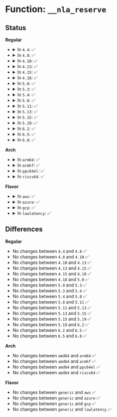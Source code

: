 # Function: <code>__nla_reserve</code>

## Status
<b>Regular</b>
<ul>
<li>
<details>
<summary>In <code>4.4</code>: ✅</summary>

```c
struct nlattr *__nla_reserve(struct sk_buff *skb, int attrtype, int attrlen);
```

**Collision:** Unique Global

**Inline:** No

**Transformation:** False

**Instances:**

```
In lib/nlattr.c (ffffffff814159f0)
Location: lib/nlattr.c:343
Inline: False
Direct callers:
  - lib/nlattr.c:nla_reserve
  - lib/nlattr.c:__nla_put
```
**Symbols:**

```
ffffffff814159f0-ffffffff81415a3d: __nla_reserve (STB_GLOBAL)
```
</details>
</li>
<li>
<details>
<summary>In <code>4.8</code>: ✅</summary>

```c
struct nlattr *__nla_reserve(struct sk_buff *skb, int attrtype, int attrlen);
```

**Collision:** Unique Global

**Inline:** No

**Transformation:** False

**Instances:**

```
In lib/nlattr.c (ffffffff8145d740)
Location: lib/nlattr.c:343
Inline: False
Direct callers:
  - lib/nlattr.c:nla_put_64bit
  - lib/nlattr.c:__nla_put
  - lib/nlattr.c:nla_reserve_64bit
```
**Symbols:**

```
ffffffff8145d740-ffffffff8145d78d: __nla_reserve (STB_GLOBAL)
```
</details>
</li>
<li>
<details>
<summary>In <code>4.10</code>: ✅</summary>

```c
struct nlattr *__nla_reserve(struct sk_buff *skb, int attrtype, int attrlen);
```

**Collision:** Unique Global

**Inline:** No

**Transformation:** False

**Instances:**

```
In lib/nlattr.c (ffffffff8147c200)
Location: lib/nlattr.c:343
Inline: False
Direct callers:
  - lib/nlattr.c:nla_put_64bit
  - lib/nlattr.c:__nla_put
  - lib/nlattr.c:nla_reserve_64bit
```
**Symbols:**

```
ffffffff8147c200-ffffffff8147c24d: __nla_reserve (STB_GLOBAL)
```
</details>
</li>
<li>
<details>
<summary>In <code>4.13</code>: ✅</summary>

```c
struct nlattr *__nla_reserve(struct sk_buff *skb, int attrtype, int attrlen);
```

**Collision:** Unique Global

**Inline:** No

**Transformation:** False

**Instances:**

```
In lib/nlattr.c (ffffffff81485520)
Location: lib/nlattr.c:351
Inline: False
Direct callers:
  - lib/nlattr.c:__nla_put_64bit
  - lib/nlattr.c:__nla_put
  - lib/nlattr.c:nla_reserve_64bit
```
**Symbols:**

```
ffffffff81485520-ffffffff8148556d: __nla_reserve (STB_GLOBAL)
```
</details>
</li>
<li>
<details>
<summary>In <code>4.15</code>: ✅</summary>

```c
struct nlattr *__nla_reserve(struct sk_buff *skb, int attrtype, int attrlen);
```

**Collision:** Unique Global

**Inline:** No

**Transformation:** False

**Instances:**

```
In lib/nlattr.c (ffffffff814c16b0)
Location: lib/nlattr.c:429
Inline: False
Direct callers:
  - lib/nlattr.c:__nla_put_64bit
  - lib/nlattr.c:__nla_put
  - lib/nlattr.c:nla_reserve_64bit
```
**Symbols:**

```
ffffffff814c16b0-ffffffff814c16fd: __nla_reserve (STB_GLOBAL)
```
</details>
</li>
<li>
<details>
<summary>In <code>4.18</code>: ✅</summary>

```c
struct nlattr *__nla_reserve(struct sk_buff *skb, int attrtype, int attrlen);
```

**Collision:** Unique Global

**Inline:** No

**Transformation:** False

**Instances:**

```
In lib/nlattr.c (ffffffff814f23e0)
Location: lib/nlattr.c:429
Inline: False
Direct callers:
  - lib/nlattr.c:__nla_put_64bit
  - lib/nlattr.c:__nla_put
  - lib/nlattr.c:nla_reserve_64bit
  - lib/nlattr.c:nla_reserve
```
**Symbols:**

```
ffffffff814f23e0-ffffffff814f242d: __nla_reserve (STB_GLOBAL)
```
</details>
</li>
<li>
<details>
<summary>In <code>5.0</code>: ✅</summary>

```c
struct nlattr *__nla_reserve(struct sk_buff *skb, int attrtype, int attrlen);
```

**Collision:** Unique Global

**Inline:** No

**Transformation:** False

**Instances:**

```
In lib/nlattr.c (ffffffff81506120)
Location: lib/nlattr.c:604
Inline: False
Direct callers:
  - lib/nlattr.c:__nla_put_64bit
  - lib/nlattr.c:__nla_put
  - lib/nlattr.c:nla_reserve_64bit
  - lib/nlattr.c:nla_reserve
```
**Symbols:**

```
ffffffff81506120-ffffffff8150616d: __nla_reserve (STB_GLOBAL)
```
</details>
</li>
<li>
<details>
<summary>In <code>5.3</code>: ✅</summary>

```c
struct nlattr *__nla_reserve(struct sk_buff *skb, int attrtype, int attrlen);
```

**Collision:** Unique Global

**Inline:** No

**Transformation:** False

**Instances:**

```
In lib/nlattr.c (ffffffff81534ae0)
Location: lib/nlattr.c:636
Inline: False
Direct callers:
  - lib/nlattr.c:__nla_put_64bit
  - lib/nlattr.c:__nla_put
  - lib/nlattr.c:nla_reserve_64bit
```
**Symbols:**

```
ffffffff81534ae0-ffffffff81534b2d: __nla_reserve (STB_GLOBAL)
```
</details>
</li>
<li>
<details>
<summary>In <code>5.4</code>: ✅</summary>

```c
struct nlattr *__nla_reserve(struct sk_buff *skb, int attrtype, int attrlen);
```

**Collision:** Unique Global

**Inline:** No

**Transformation:** False

**Instances:**

```
In lib/nlattr.c (ffffffff81555910)
Location: lib/nlattr.c:636
Inline: False
Direct callers:
  - lib/nlattr.c:__nla_put_64bit
  - lib/nlattr.c:__nla_put
  - lib/nlattr.c:nla_reserve_64bit
```
**Symbols:**

```
ffffffff81555910-ffffffff8155595d: __nla_reserve (STB_GLOBAL)
```
</details>
</li>
<li>
<details>
<summary>In <code>5.8</code>: ✅</summary>

```c
struct nlattr *__nla_reserve(struct sk_buff *skb, int attrtype, int attrlen);
```

**Collision:** Unique Global

**Inline:** No

**Transformation:** False

**Instances:**

```
In lib/nlattr.c (ffffffff815de690)
Location: lib/nlattr.c:788
Inline: False
Direct callers:
  - lib/nlattr.c:__nla_put_64bit
  - lib/nlattr.c:__nla_put
  - lib/nlattr.c:nla_reserve_64bit
  - lib/nlattr.c:nla_reserve
```
**Symbols:**

```
ffffffff815de690-ffffffff815de6e1: __nla_reserve (STB_GLOBAL)
```
</details>
</li>
<li>
<details>
<summary>In <code>5.11</code>: ✅</summary>

```c
struct nlattr *__nla_reserve(struct sk_buff *skb, int attrtype, int attrlen);
```

**Collision:** Unique Global

**Inline:** No

**Transformation:** False

**Instances:**

```
In lib/nlattr.c (ffffffff815fbd30)
Location: lib/nlattr.c:855
Inline: False
Direct callers:
  - lib/nlattr.c:__nla_put_64bit
  - lib/nlattr.c:__nla_put
  - lib/nlattr.c:nla_reserve_64bit
  - lib/nlattr.c:nla_reserve
```
**Symbols:**

```
ffffffff815fbd30-ffffffff815fbd81: __nla_reserve (STB_GLOBAL)
```
</details>
</li>
<li>
<details>
<summary>In <code>5.13</code>: ✅</summary>

```c
struct nlattr *__nla_reserve(struct sk_buff *skb, int attrtype, int attrlen);
```

**Collision:** Unique Global

**Inline:** No

**Transformation:** False

**Instances:**

```
In lib/nlattr.c (ffffffff815de980)
Location: lib/nlattr.c:855
Inline: False
Direct callers:
  - lib/nlattr.c:__nla_put_64bit
  - lib/nlattr.c:__nla_put
  - lib/nlattr.c:nla_reserve_64bit
  - lib/nlattr.c:nla_reserve
```
**Symbols:**

```
ffffffff815de980-ffffffff815de9cd: __nla_reserve (STB_GLOBAL)
```
</details>
</li>
<li>
<details>
<summary>In <code>5.15</code>: ✅</summary>

```c
struct nlattr *__nla_reserve(struct sk_buff *skb, int attrtype, int attrlen);
```

**Collision:** Unique Global

**Inline:** No

**Transformation:** False

**Instances:**

```
In lib/nlattr.c (ffffffff8164a500)
Location: lib/nlattr.c:855
Inline: False
Direct callers:
  - lib/nlattr.c:__nla_put_64bit
  - lib/nlattr.c:__nla_put
  - lib/nlattr.c:nla_reserve_64bit
  - lib/nlattr.c:nla_reserve
```
**Symbols:**

```
ffffffff8164a500-ffffffff8164a54d: __nla_reserve (STB_GLOBAL)
```
</details>
</li>
<li>
<details>
<summary>In <code>5.19</code>: ✅</summary>

```c
struct nlattr *__nla_reserve(struct sk_buff *skb, int attrtype, int attrlen);
```

**Collision:** Unique Global

**Inline:** No

**Transformation:** False

**Instances:**

```
In lib/nlattr.c (ffffffff81760cc0)
Location: lib/nlattr.c:855
Inline: False
Direct callers:
  - lib/nlattr.c:nla_reserve_64bit
  - lib/nlattr.c:nla_reserve
```
**Symbols:**

```
ffffffff81760cc0-ffffffff81760d17: __nla_reserve (STB_GLOBAL)
```
</details>
</li>
<li>
<details>
<summary>In <code>6.2</code>: ✅</summary>

```c
struct nlattr *__nla_reserve(struct sk_buff *skb, int attrtype, int attrlen);
```

**Collision:** Unique Global

**Inline:** No

**Transformation:** False

**Instances:**

```
In lib/nlattr.c (ffffffff8188f6b0)
Location: lib/nlattr.c:870
Inline: False
Direct callers:
  - lib/nlattr.c:__nla_put_64bit
  - lib/nlattr.c:__nla_put
  - lib/nlattr.c:nla_reserve_64bit
  - lib/nlattr.c:nla_reserve
```
**Symbols:**

```
ffffffff8188f6b0-ffffffff8188f707: __nla_reserve (STB_GLOBAL)
```
</details>
</li>
<li>
<details>
<summary>In <code>6.5</code>: ✅</summary>

```c
struct nlattr *__nla_reserve(struct sk_buff *skb, int attrtype, int attrlen);
```

**Collision:** Unique Global

**Inline:** No

**Transformation:** False

**Instances:**

```
In lib/nlattr.c (ffffffff818d1af0)
Location: lib/nlattr.c:870
Inline: False
Direct callers:
  - lib/nlattr.c:__nla_put_64bit
  - lib/nlattr.c:__nla_put
  - lib/nlattr.c:nla_reserve_64bit
  - lib/nlattr.c:nla_reserve
```
**Symbols:**

```
ffffffff818d1af0-ffffffff818d1b47: __nla_reserve (STB_GLOBAL)
```
</details>
</li>
<li>
<details>
<summary>In <code>6.8</code>: ✅</summary>

```c
struct nlattr *__nla_reserve(struct sk_buff *skb, int attrtype, int attrlen);
```

**Collision:** Unique Global

**Inline:** No

**Transformation:** False

**Instances:**

```
In lib/nlattr.c (ffffffff81923af0)
Location: lib/nlattr.c:902
Inline: False
Direct callers:
  - lib/nlattr.c:__nla_put_64bit
  - lib/nlattr.c:__nla_put
  - lib/nlattr.c:nla_reserve_64bit
  - lib/nlattr.c:nla_reserve
```
**Symbols:**

```
ffffffff81923af0-ffffffff81923b47: __nla_reserve (STB_GLOBAL)
```
</details>
</li>
</ul>
<b>Arch</b>
<ul>
<li>
<details>
<summary>In <code>arm64</code>: ✅</summary>

```c
struct nlattr *__nla_reserve(struct sk_buff *skb, int attrtype, int attrlen);
```

**Collision:** Unique Global

**Inline:** No

**Transformation:** False

**Instances:**

```
In lib/nlattr.c (ffff800010661d88)
Location: lib/nlattr.c:636
Inline: False
Direct callers:
  - lib/nlattr.c:__nla_put_64bit
  - lib/nlattr.c:__nla_put
  - lib/nlattr.c:nla_reserve_64bit
```
**Symbols:**

```
ffff800010661d88-ffff800010661dec: __nla_reserve (STB_GLOBAL)
```
</details>
</li>
<li>
<details>
<summary>In <code>armhf</code>: ✅</summary>

```c
struct nlattr *__nla_reserve(struct sk_buff *skb, int attrtype, int attrlen);
```

**Collision:** Unique Global

**Inline:** No

**Transformation:** False

**Instances:**

```
In lib/nlattr.c (c080ae34)
Location: lib/nlattr.c:636
Inline: False
Direct callers:
  - lib/nlattr.c:__nla_put_64bit
  - lib/nlattr.c:__nla_put
  - lib/nlattr.c:nla_reserve_64bit
```
**Symbols:**

```
c080ae34-c080ae80: __nla_reserve (STB_GLOBAL)
```
</details>
</li>
<li>
<details>
<summary>In <code>ppc64el</code>: ✅</summary>

```c
struct nlattr *__nla_reserve(struct sk_buff *skb, int attrtype, int attrlen);
```

**Collision:** Unique Global

**Inline:** No

**Transformation:** False

**Instances:**

```
In lib/nlattr.c (c000000000815fa0)
Location: lib/nlattr.c:636
Inline: False
Direct callers:
  - lib/nlattr.c:__nla_put_64bit
  - lib/nlattr.c:__nla_put
  - lib/nlattr.c:nla_reserve_64bit
```
**Symbols:**

```
c000000000815fa0-c000000000816028: __nla_reserve (STB_GLOBAL)
```
</details>
</li>
<li>
<details>
<summary>In <code>riscv64</code>: ✅</summary>

```c
struct nlattr *__nla_reserve(struct sk_buff *skb, int attrtype, int attrlen);
```

**Collision:** Unique Global

**Inline:** No

**Transformation:** False

**Instances:**

```
In lib/nlattr.c (ffffffe00048e6a0)
Location: lib/nlattr.c:636
Inline: False
Direct callers:
  - lib/nlattr.c:__nla_put
  - lib/nlattr.c:__nla_reserve_64bit
  - lib/nlattr.c:__nla_reserve_64bit
```
**Symbols:**

```
ffffffe00048e6a0-ffffffe00048e6fa: __nla_reserve (STB_GLOBAL)
```
</details>
</li>
</ul>
<b>Flavor</b>
<ul>
<li>
<details>
<summary>In <code>aws</code>: ✅</summary>

```c
struct nlattr *__nla_reserve(struct sk_buff *skb, int attrtype, int attrlen);
```

**Collision:** Unique Global

**Inline:** No

**Transformation:** False

**Instances:**

```
In lib/nlattr.c (ffffffff8154def0)
Location: lib/nlattr.c:636
Inline: False
Direct callers:
  - lib/nlattr.c:__nla_put_64bit
  - lib/nlattr.c:__nla_put
  - lib/nlattr.c:nla_reserve_64bit
```
**Symbols:**

```
ffffffff8154def0-ffffffff8154df3d: __nla_reserve (STB_GLOBAL)
```
</details>
</li>
<li>
<details>
<summary>In <code>azure</code>: ✅</summary>

```c
struct nlattr *__nla_reserve(struct sk_buff *skb, int attrtype, int attrlen);
```

**Collision:** Unique Global

**Inline:** No

**Transformation:** False

**Instances:**

```
In lib/nlattr.c (ffffffff8153e1d0)
Location: lib/nlattr.c:636
Inline: False
Direct callers:
  - lib/nlattr.c:__nla_put_64bit
  - lib/nlattr.c:__nla_put
  - lib/nlattr.c:nla_reserve_64bit
```
**Symbols:**

```
ffffffff8153e1d0-ffffffff8153e21d: __nla_reserve (STB_GLOBAL)
```
</details>
</li>
<li>
<details>
<summary>In <code>gcp</code>: ✅</summary>

```c
struct nlattr *__nla_reserve(struct sk_buff *skb, int attrtype, int attrlen);
```

**Collision:** Unique Global

**Inline:** No

**Transformation:** False

**Instances:**

```
In lib/nlattr.c (ffffffff81549c30)
Location: lib/nlattr.c:636
Inline: False
Direct callers:
  - lib/nlattr.c:__nla_put_64bit
  - lib/nlattr.c:__nla_put
  - lib/nlattr.c:nla_reserve_64bit
```
**Symbols:**

```
ffffffff81549c30-ffffffff81549c7d: __nla_reserve (STB_GLOBAL)
```
</details>
</li>
<li>
<details>
<summary>In <code>lowlatency</code>: ✅</summary>

```c
struct nlattr *__nla_reserve(struct sk_buff *skb, int attrtype, int attrlen);
```

**Collision:** Unique Global

**Inline:** No

**Transformation:** False

**Instances:**

```
In lib/nlattr.c (ffffffff81563a80)
Location: lib/nlattr.c:636
Inline: False
Direct callers:
  - lib/nlattr.c:__nla_put_64bit
  - lib/nlattr.c:__nla_put
  - lib/nlattr.c:nla_reserve_64bit
```
**Symbols:**

```
ffffffff81563a80-ffffffff81563acd: __nla_reserve (STB_GLOBAL)
```
</details>
</li>
</ul>

## Differences
<b>Regular</b>
<ul>
<li>
No changes between <code>4.4</code> and <code>4.8</code> ✅
</li>
<li>
No changes between <code>4.8</code> and <code>4.10</code> ✅
</li>
<li>
No changes between <code>4.10</code> and <code>4.13</code> ✅
</li>
<li>
No changes between <code>4.13</code> and <code>4.15</code> ✅
</li>
<li>
No changes between <code>4.15</code> and <code>4.18</code> ✅
</li>
<li>
No changes between <code>4.18</code> and <code>5.0</code> ✅
</li>
<li>
No changes between <code>5.0</code> and <code>5.3</code> ✅
</li>
<li>
No changes between <code>5.3</code> and <code>5.4</code> ✅
</li>
<li>
No changes between <code>5.4</code> and <code>5.8</code> ✅
</li>
<li>
No changes between <code>5.8</code> and <code>5.11</code> ✅
</li>
<li>
No changes between <code>5.11</code> and <code>5.13</code> ✅
</li>
<li>
No changes between <code>5.13</code> and <code>5.15</code> ✅
</li>
<li>
No changes between <code>5.15</code> and <code>5.19</code> ✅
</li>
<li>
No changes between <code>5.19</code> and <code>6.2</code> ✅
</li>
<li>
No changes between <code>6.2</code> and <code>6.5</code> ✅
</li>
<li>
No changes between <code>6.5</code> and <code>6.8</code> ✅
</li>
</ul>
<b>Arch</b>
<ul>
<li>
No changes between <code>amd64</code> and <code>arm64</code> ✅
</li>
<li>
No changes between <code>amd64</code> and <code>armhf</code> ✅
</li>
<li>
No changes between <code>amd64</code> and <code>ppc64el</code> ✅
</li>
<li>
No changes between <code>amd64</code> and <code>riscv64</code> ✅
</li>
</ul>
<b>Flavor</b>
<ul>
<li>
No changes between <code>generic</code> and <code>aws</code> ✅
</li>
<li>
No changes between <code>generic</code> and <code>azure</code> ✅
</li>
<li>
No changes between <code>generic</code> and <code>gcp</code> ✅
</li>
<li>
No changes between <code>generic</code> and <code>lowlatency</code> ✅
</li>
</ul>
